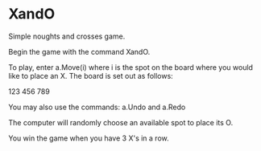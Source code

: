 # XandO
Simple noughts and crosses game.

Begin the game with the command XandO.

To play, enter a.Move(i) where i is the spot on the board where you would like to place an X. The board is set out as follows:

123
456
789

You may also use the commands: a.Undo and a.Redo

The computer will randomly choose an available spot to place its O.

You win the game when you have 3 X's in a row.
